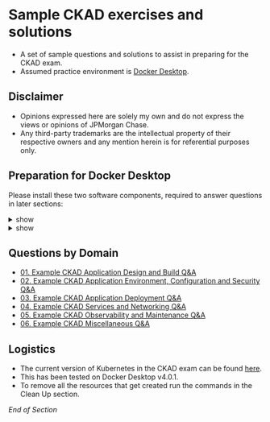 # Sample CKAD exercises and solutions

- A set of sample questions and solutions to assist in preparing for the CKAD exam. 
- Assumed practice environment is [Docker Desktop](https://www.docker.com/products/docker-desktop).

## Disclaimer

- Opinions expressed here are solely my own and do not express the views or opinions of JPMorgan Chase.
- Any third-party trademarks are the intellectual property of their respective owners and any mention herein is for referential purposes only.

## Preparation for Docker Desktop

Please install these two software components, required to answer questions in later sections:

<details><summary>show</summary>
<p>

### Metrics Server

By default the metrics server required for the `kubectl top` command is not present on Docker Desktop.

Please install the [metrics server](https://github.com/kubernetes-sigs/metrics-server) with the following command:

```bash
kubectl apply -f https://github.com/kubernetes-sigs/metrics-server/releases/latest/download/components.yaml
```

```bash
kubectl patch deployment metrics-server -n kube-system --type 'json' -p '[{"op": "add", "path": "/spec/template/spec/containers/0/args/-", "value": "--kubelet-insecure-tls"}]'
```

</p>
</details>

<details><summary>show</summary>
<p>

### Contour Ingress

By default the Contour Ingress required for the Ingress Networking question is not present on Docker Desktop.

Please install the [contour ingress](https://projectcontour.io/) with the following command:

```bash
kubectl apply -f https://projectcontour.io/quickstart/contour.yaml
```

</p>
</details>

## Questions by Domain

* [01. Example CKAD Application Design and Build Q&A](https://github.com/jamesbuckett/ckad-questions/blob/main/01-ckad-design-build.md)
* [02. Example CKAD Application Environment, Configuration and Security Q&A](https://github.com/jamesbuckett/ckad-questions/blob/main/02-ckad-env-configuration-security.md)
* [03. Example CKAD Application Deployment Q&A](https://github.com/jamesbuckett/ckad-questions/blob/main/03-ckad-networking-storage.md)
* [04. Example CKAD Services and Networking Q&A](https://github.com/jamesbuckett/ckad-questions/blob/main/04-ckad-services-networking.md)
* [05. Example CKAD Observability and Maintenance Q&A](https://github.com/jamesbuckett/ckad-questions/blob/main/05-ckad-observability-maintenance.md)
* [06. Example CKAD Miscellaneous Q&A](https://github.com/jamesbuckett/ckad-questions/blob/main/05-ckad-extensions.md)

## Logistics
* The current version of Kubernetes in the CKAD exam can be found [here](https://docs.linuxfoundation.org/tc-docs/certification/faq-cka-ckad-cks#what-application-version-is-running-in-the-exam-environment). 
* This has been tested on Docker Desktop v4.0.1.
* To remove all the resources that get created run the commands in the Clean Up section.

*End of Section*